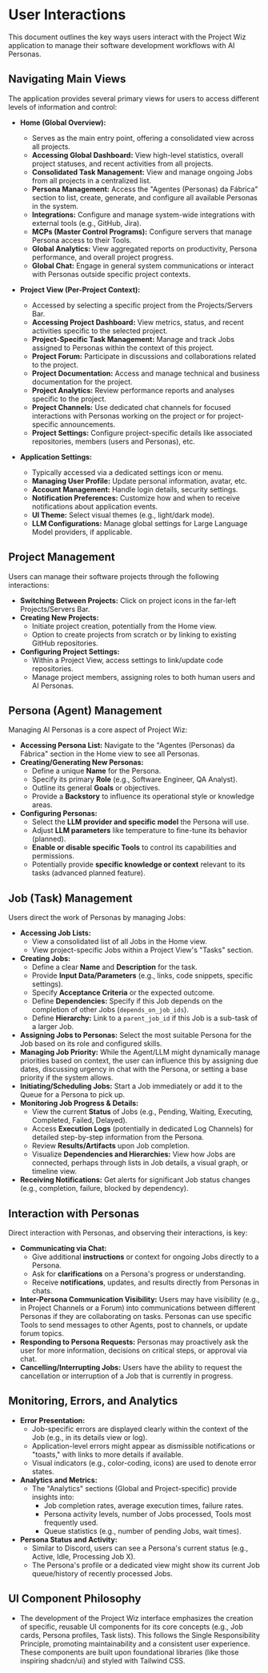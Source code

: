 # User Interactions

This document outlines the key ways users interact with the Project Wiz application to manage their software development workflows with AI Personas.

## Navigating Main Views

The application provides several primary views for users to access different levels of information and control:

*   **Home (Global Overview):**
    *   Serves as the main entry point, offering a consolidated view across all projects.
    *   **Accessing Global Dashboard:** View high-level statistics, overall project statuses, and recent activities from all projects.
    *   **Consolidated Task Management:** View and manage ongoing Jobs from all projects in a centralized list.
    *   **Persona Management:** Access the "Agentes (Personas) da Fábrica" section to list, create, generate, and configure all available Personas in the system.
    *   **Integrations:** Configure and manage system-wide integrations with external tools (e.g., GitHub, Jira).
    *   **MCPs (Master Control Programs):** Configure servers that manage Persona access to their Tools.
    *   **Global Analytics:** View aggregated reports on productivity, Persona performance, and overall project progress.
    *   **Global Chat:** Engage in general system communications or interact with Personas outside specific project contexts.

*   **Project View (Per-Project Context):**
    *   Accessed by selecting a specific project from the Projects/Servers Bar.
    *   **Accessing Project Dashboard:** View metrics, status, and recent activities specific to the selected project.
    *   **Project-Specific Task Management:** Manage and track Jobs assigned to Personas within the context of this project.
    *   **Project Forum:** Participate in discussions and collaborations related to the project.
    *   **Project Documentation:** Access and manage technical and business documentation for the project.
    *   **Project Analytics:** Review performance reports and analyses specific to the project.
    *   **Project Channels:** Use dedicated chat channels for focused interactions with Personas working on the project or for project-specific announcements.
    *   **Project Settings:** Configure project-specific details like associated repositories, members (users and Personas), etc.

*   **Application Settings:**
    *   Typically accessed via a dedicated settings icon or menu.
    *   **Managing User Profile:** Update personal information, avatar, etc.
    *   **Account Management:** Handle login details, security settings.
    *   **Notification Preferences:** Customize how and when to receive notifications about application events.
    *   **UI Theme:** Select visual themes (e.g., light/dark mode).
    *   **LLM Configurations:** Manage global settings for Large Language Model providers, if applicable.

## Project Management

Users can manage their software projects through the following interactions:

*   **Switching Between Projects:** Click on project icons in the far-left Projects/Servers Bar.
*   **Creating New Projects:**
    *   Initiate project creation, potentially from the Home view.
    *   Option to create projects from scratch or by linking to existing GitHub repositories.
*   **Configuring Project Settings:**
    *   Within a Project View, access settings to link/update code repositories.
    *   Manage project members, assigning roles to both human users and AI Personas.

## Persona (Agent) Management

Managing AI Personas is a core aspect of Project Wiz:

*   **Accessing Persona List:** Navigate to the "Agentes (Personas) da Fábrica" section in the Home view to see all Personas.
*   **Creating/Generating New Personas:**
    *   Define a unique **Name** for the Persona.
    *   Specify its primary **Role** (e.g., Software Engineer, QA Analyst).
    *   Outline its general **Goals** or objectives.
    *   Provide a **Backstory** to influence its operational style or knowledge areas.
*   **Configuring Personas:**
    *   Select the **LLM provider and specific model** the Persona will use.
    *   Adjust **LLM parameters** like temperature to fine-tune its behavior (planned).
    *   **Enable or disable specific Tools** to control its capabilities and permissions.
    *   Potentially provide **specific knowledge or context** relevant to its tasks (advanced planned feature).

## Job (Task) Management

Users direct the work of Personas by managing Jobs:

*   **Accessing Job Lists:**
    *   View a consolidated list of all Jobs in the Home view.
    *   View project-specific Jobs within a Project View's "Tasks" section.
*   **Creating Jobs:**
    *   Define a clear **Name** and **Description** for the task.
    *   Provide **Input Data/Parameters** (e.g., links, code snippets, specific settings).
    *   Specify **Acceptance Criteria** or the expected outcome.
    *   Define **Dependencies:** Specify if this Job depends on the completion of other Jobs (`depends_on_job_ids`).
    *   Define **Hierarchy:** Link to a `parent_job_id` if this Job is a sub-task of a larger Job.
*   **Assigning Jobs to Personas:** Select the most suitable Persona for the Job based on its role and configured skills.
*   **Managing Job Priority:** While the Agent/LLM might dynamically manage priorities based on context, the user can influence this by assigning due dates, discussing urgency in chat with the Persona, or setting a base priority if the system allows.
*   **Initiating/Scheduling Jobs:** Start a Job immediately or add it to the Queue for a Persona to pick up.
*   **Monitoring Job Progress & Details:**
    *   View the current **Status** of Jobs (e.g., Pending, Waiting, Executing, Completed, Failed, Delayed).
    *   Access **Execution Logs** (potentially in dedicated Log Channels) for detailed step-by-step information from the Persona.
    *   Review **Results/Artifacts** upon Job completion.
    *   Visualize **Dependencies and Hierarchies:** View how Jobs are connected, perhaps through lists in Job details, a visual graph, or timeline view.
*   **Receiving Notifications:** Get alerts for significant Job status changes (e.g., completion, failure, blocked by dependency).

## Interaction with Personas

Direct interaction with Personas, and observing their interactions, is key:

*   **Communicating via Chat:**
    *   Give additional **instructions** or context for ongoing Jobs directly to a Persona.
    *   Ask for **clarifications** on a Persona's progress or understanding.
    *   Receive **notifications**, updates, and results directly from Personas in chats.
*   **Inter-Persona Communication Visibility:** Users may have visibility (e.g., in Project Channels or a Forum) into communications between different Personas if they are collaborating on tasks. Personas can use specific Tools to send messages to other Agents, post to channels, or update forum topics.
*   **Responding to Persona Requests:** Personas may proactively ask the user for more information, decisions on critical steps, or approval via chat.
*   **Cancelling/Interrupting Jobs:** Users have the ability to request the cancellation or interruption of a Job that is currently in progress.

## Monitoring, Errors, and Analytics

*   **Error Presentation:**
    *   Job-specific errors are displayed clearly within the context of the Job (e.g., in its details view or log).
    *   Application-level errors might appear as dismissible notifications or "toasts," with links to more details if available.
    *   Visual indicators (e.g., color-coding, icons) are used to denote error states.
*   **Analytics and Metrics:**
    *   The "Analytics" sections (Global and Project-specific) provide insights into:
        *   Job completion rates, average execution times, failure rates.
        *   Persona activity levels, number of Jobs processed, Tools most frequently used.
        *   Queue statistics (e.g., number of pending Jobs, wait times).
*   **Persona Status and Activity:**
    *   Similar to Discord, users can see a Persona's current status (e.g., Active, Idle, Processing Job X).
    *   The Persona's profile or a dedicated view might show its current Job queue/history of recently processed Jobs.

## UI Component Philosophy

*   The development of the Project Wiz interface emphasizes the creation of specific, reusable UI components for its core concepts (e.g., Job cards, Persona profiles, Task lists). This follows the Single Responsibility Principle, promoting maintainability and a consistent user experience. These components are built upon foundational libraries (like those inspiring shadcn/ui) and styled with Tailwind CSS.

